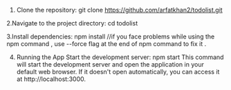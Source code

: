 1. Clone the repository:
git clone https://github.com/arfatkhan2/todolist.git

2.Navigate to the project directory:
cd todolist

3.Install dependencies:
npm install   //if you face problems while using the npm command , use --force flag  at the end of npm command to fix it .

4. Running the App
Start the development server:
npm start
This command will start the development server and open the application in your default web browser. If it doesn't open automatically, you can access it at http://localhost:3000.
